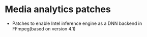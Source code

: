 # Media analytics patches
- Patches to enable Intel inference engine as a DNN backend in FFmpeg(based on version 4.1)
